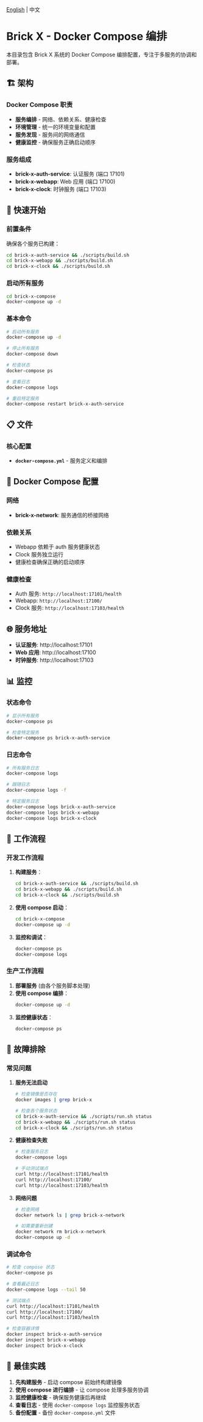 [English](README.en.md) | 中文

# Brick X - Docker Compose 编排

本目录包含 Brick X 系统的 Docker Compose 编排配置，专注于多服务的协调和部署。

## 🏗️ 架构

### Docker Compose 职责
- **服务编排** - 网络、依赖关系、健康检查
- **环境管理** - 统一的环境变量和配置
- **服务发现** - 服务间的网络通信
- **健康监控** - 确保服务正确启动顺序

### 服务组成
- **brick-x-auth-service**: 认证服务 (端口 17101)
- **brick-x-webapp**: Web 应用 (端口 17100)
- **brick-x-clock**: 时钟服务 (端口 17103)

## 🚀 快速开始

### 前置条件
确保各个服务已构建：
```bash
cd brick-x-auth-service && ./scripts/build.sh
cd brick-x-webapp && ./scripts/build.sh
cd brick-x-clock && ./scripts/build.sh
```

### 启动所有服务
```bash
cd brick-x-compose
docker-compose up -d
```

### 基本命令
```bash
# 启动所有服务
docker-compose up -d

# 停止所有服务
docker-compose down

# 检查状态
docker-compose ps

# 查看日志
docker-compose logs

# 重启特定服务
docker-compose restart brick-x-auth-service
```

## 📋 文件

### 核心配置
- **`docker-compose.yml`** - 服务定义和编排

## 🔧 Docker Compose 配置

### 网络
- **brick-x-network**: 服务通信的桥接网络

### 依赖关系
- Webapp 依赖于 auth 服务健康状态
- Clock 服务独立运行
- 健康检查确保正确的启动顺序

### 健康检查
- Auth 服务: `http://localhost:17101/health`
- Webapp: `http://localhost:17100/`
- Clock 服务: `http://localhost:17103/health`

## 🌐 服务地址

- **认证服务**: http://localhost:17101
- **Web 应用**: http://localhost:17100
- **时钟服务**: http://localhost:17103

## 📊 监控

### 状态命令
```bash
# 显示所有服务
docker-compose ps

# 检查特定服务
docker-compose ps brick-x-auth-service
```

### 日志命令
```bash
# 所有服务日志
docker-compose logs

# 跟随日志
docker-compose logs -f

# 特定服务日志
docker-compose logs brick-x-auth-service
docker-compose logs brick-x-webapp
docker-compose logs brick-x-clock
```

## 🔄 工作流程

### 开发工作流程
1. **构建服务**：
   ```bash
   cd brick-x-auth-service && ./scripts/build.sh
   cd brick-x-webapp && ./scripts/build.sh
   cd brick-x-clock && ./scripts/build.sh
   ```

2. **使用 compose 启动**：
   ```bash
   cd brick-x-compose
   docker-compose up -d
   ```

3. **监控和调试**：
   ```bash
   docker-compose ps
   docker-compose logs
   ```

### 生产工作流程
1. **部署服务** (由各个服务脚本处理)
2. **使用 compose 编排**：
   ```bash
   docker-compose up -d
   ```
3. **监控健康状态**：
   ```bash
   docker-compose ps
   ```

## 🐛 故障排除

### 常见问题

1. **服务无法启动**
   ```bash
   # 检查镜像是否存在
   docker images | grep brick-x
   
   # 检查各个服务状态
   cd brick-x-auth-service && ./scripts/run.sh status
   cd brick-x-webapp && ./scripts/run.sh status
   cd brick-x-clock && ./scripts/run.sh status
   ```

2. **健康检查失败**
   ```bash
   # 检查服务日志
   docker-compose logs
   
   # 手动测试端点
   curl http://localhost:17101/health
   curl http://localhost:17100/
   curl http://localhost:17103/health
   ```

3. **网络问题**
   ```bash
   # 检查网络
   docker network ls | grep brick-x-network
   
   # 如需要重新创建
   docker network rm brick-x-network
   docker-compose up -d
   ```

### 调试命令
```bash
# 检查 compose 状态
docker-compose ps

# 查看最近日志
docker-compose logs --tail 50

# 测试端点
curl http://localhost:17101/health
curl http://localhost:17100/
curl http://localhost:17103/health

# 检查容器详情
docker inspect brick-x-auth-service
docker inspect brick-x-webapp
docker inspect brick-x-clock
```

## 🎯 最佳实践

1. **先构建服务** - 启动 compose 前始终构建镜像
2. **使用 compose 进行编排** - 让 compose 处理多服务协调
3. **监控健康检查** - 确保服务健康后再继续
4. **查看日志** - 使用 `docker-compose logs` 监控服务状态
5. **备份配置** - 备份 `docker-compose.yml` 文件